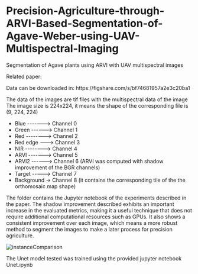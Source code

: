 # Precision-Agriculture-through-ARVI-Based-Segmentation-of-Agave-Weber-using-UAV-Multispectral-Imaging
Segmentation of Agave plants using ARVI with UAV multispectral images

Related paper:

<p>Data can be downloaded in: https://figshare.com/s/bf74681957a2e3c20ba1</p>
The data of the images are tif files with the multispectral data of the image
The image size is 224x224, it means the shape of the corresponding file is (9, 224, 224)

<ul>
<li>Blue  -------> Channel 0</li>
<li>Green  ------> Channel 1</li>
<li>Red  --------> Channel 2</li>
<li>Red edge  ---> Channel 3</li>
<li>NIR  --------> Channel 4</li>
<li>ARVI  -------> Channel 5</li>
<li>ARVI2  ------> Channel 6 (ARVI was computed with shadow improvement of the BGR channels)</li>
<li>Target  -----> Channel 7 </li>
<li>Background  -> Channel 8 (it contains the corresponding tile of the the orthomosaic map shape)</li>
</ul>

The folder contains the Jupyter notebook of the experiments described in the paper. The shadow improvement described exhibits an important increase in the evaluated metrics, making it a useful technique that does not require additional computational resources such as GPUs. It also shows a consistent improvement over each image, which means a more robust method to segment the images to make a later process for precision agriculture.

![instanceComparison](https://github.com/DiegoVillatoro/Precision-Agriculture-through-ARVI-Based-Segmentation-of-Agave-Weber-using-UAV-Multispectral-Imaging/assets/45828192/53ca56b9-9bff-4048-b9dd-3d4047032320)

The Unet model tested was trained using the provided jupyter notebook Unet.ipynb
